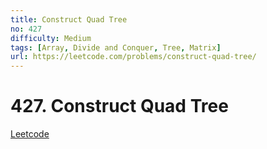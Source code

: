 ```yaml
---
title: Construct Quad Tree
no: 427
difficulty: Medium
tags: [Array, Divide and Conquer, Tree, Matrix]
url: https://leetcode.com/problems/construct-quad-tree/
---
```


# 427. Construct Quad Tree

[Leetcode](https://leetcode.com/problems/construct-quad-tree/)

